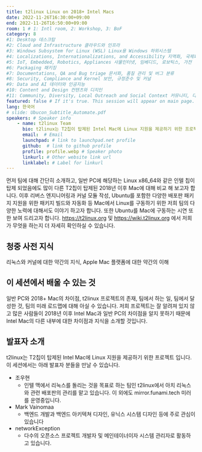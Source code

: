 ```yaml
---
title: t2linux Linux on 2018+ Intel Macs
date: 2022-11-26T16:30:00+09:00
end: 2022-11-26T16:50:00+09:00
room: 1 # 1: Intl room, 2: Workshop, 3: BoF
category: 8
#1: Desktop 데스크탑
#2: Cloud and Infrastructure 클라우드와 인프라
#3: Windows Subsystem for Linux (WSL) Linux용 Windows 하위시스템
#4: Localizations, Internationalizations, and Accessibility 지역화, 국제화 및 접근성
#5: IoT, Embedded, Robotics, Appliances 사물인터넷, 임베디드, 로보틱스, 가전
#6: Packaging 패키징
#7: Documentations, QA and Bug triage 문서화, 품질 관리 및 버그 분류
#8: Security, Compliance and Kernel 보안, 규정준수 및 커널
#9: Data and AI 데이터와 인공지능
#10: Content and Design 컨텐츠와 디지인
#11: Community, Diversity, Local Outreach and Social Context 커뮤니티, 다양성, 지역 사회 협력과 사회적 관점
featured: false # If it's true. This session will appear on main page.
lang: 한국어
# slide: Ubucon_Subtitle_Automate.pdf
speakers: # Speaker info
    - name: t2linux Team
      bio: t2linux는 T2칩이 탑제된 Intel Mac에 Linux 지원을 제공하기 위한 프로젝트 입니다. 
      email:  # Email
      launchpad: # link to launchpad.net profile
      github:  # link to github profile
      profile: profile.webp # Speaker photo
      linkurl: # Other website link url
      linklabel: # Label for linkurl
---
```


먼저 팀에 대해 간단히 소개하고, 일반 PC에 해당하는 Linux x86_64와 같은 인텔 칩이 탑제 되었음에도 많이 다른 T2칩이 탑제된 2018년 이후 Mac에 대해 비교 해 보고자 합니다. 이후 리버스 엔지니어링과 커널 모듈 작성, Ubuntu를 포함한 다양한 배포판 패키지 지원을 위한 패키지 빌드와 자동화 등 Mac에서 Linux를 구동하기 위한 저희 팀의 다양한 노력에 대해서도 이야기 하고자 합니다. 또한 Ubuntu를 Mac에 구동하는 시연 또한 보여 드리고자 합니다. https://t2linux.org 및 https://wiki.t2linux.org 에서 저희가 무엇을 하는지 더 자세히 확인하실 수 있습니다.

## 청중 사전 지식
리눅스와 커널에 대한 약간의 지식, Apple Mac 플랫폼에 대한 약간의 이해
## 이 세션에서 배울 수 있는 것
일반 PC와 2018+ Mac의 차이점, t2linux 프로젝트의 존재, 팀에서 하는 일, 팀에서 달성한 것, 팀의 미래 로드맵에 대해 아실 수 있습니다. 저희 프로젝트는 잘 알려져 있지 않고 많은 사람들이 2018년 이후 Intel Mac과 일반 PC의 차이점을 알지 못하기 때문에 Intel Mac의 다른 내부에 대한 차이점과 지식을 소개할 것입니다.

## 발표자 소개
t2linux는 T2칩이 탑제된 Intel Mac에 Linux 지원을 제공하기 위한 프로젝트 입니다. 이 세션에서는 아래 발표자 분들을 만날 수 있습니다.

- 조우현
  - 인텔 맥에서 리눅스를 돌리는 것을 목표로 하는 팀인 t2linux에서 아치 리눅스와 관련 배포판의 관리를 맡고 있습니다. 이 외에도 mirror.funami.tech 미러를 운영중입니다.
- Mark Vainomaa
  - 백엔드 개발과 백엔드 아키텍쳐 디자인, 유닉스 시스템 디자인 등에 주로 관심이 있습니다
- networkException
  - 다수의 오픈소스 프로젝트 개발자 및 메인테이너이자 시스템 관리자로 활동하고 있습니다.